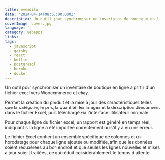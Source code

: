 ```yaml
---
title: evendilo
date: "2020-04-14T08:53:00.000Z"
description: Un outil pour synchroniser un inventaire de boutique en ligne à partir d'un fichier excel vers Woocommerce et ebay.
coverImage: cover.jpg
language: fr
category: webapps
links:
tags:
  - javascript
  - gatsby
  - react
  - kotlin
  - postgresql
  - heroku
  - docker
---
```


Un outil pour synchroniser un inventaire de boutique en ligne à partir d'un fichier excel vers Woocommerce et ebay.

Permet la création du produit et la mise à jour des caractéristiques telles que la catégorie, le prix, la quantité, les images et la description directement dans le fichier Excel, puis téléchargé via l'interface utilisateur minimale.

Pour chaque ligne du fichier excel, un rapport est généré en temps réel, indiquant si la ligne a été importée correctement ou s'il y a eu une erreur.

Le fichier Excel contient un ensemble spécifique de colonnes et un horodatage pour chaque ligne ajoutée ou modifiée, afin que les données soient récupérées au bon endroit et que seules les lignes nouvelles et mises à jour soient traitées, ce qui réduit considérablement le temps d'attente.
